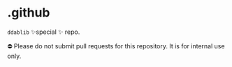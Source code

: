 # .github

`ddablib` ✨special ✨ repo.

⛔ Please do not submit pull requests for this repository. It is for internal use only.
